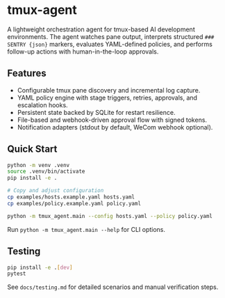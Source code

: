 # tmux-agent

A lightweight orchestration agent for tmux-based AI development environments. The agent watches pane output, interprets structured `### SENTRY {json}` markers, evaluates YAML-defined policies, and performs follow-up actions with human-in-the-loop approvals.

## Features
- Configurable tmux pane discovery and incremental log capture.
- YAML policy engine with stage triggers, retries, approvals, and escalation hooks.
- Persistent state backed by SQLite for restart resilience.
- File-based and webhook-driven approval flow with signed tokens.
- Notification adapters (stdout by default, WeCom webhook optional).

## Quick Start
```bash
python -m venv .venv
source .venv/bin/activate
pip install -e .

# Copy and adjust configuration
cp examples/hosts.example.yaml hosts.yaml
cp examples/policy.example.yaml policy.yaml

python -m tmux_agent.main --config hosts.yaml --policy policy.yaml
```

Run `python -m tmux_agent.main --help` for CLI options.

## Testing
```bash
pip install -e .[dev]
pytest
```

See `docs/testing.md` for detailed scenarios and manual verification steps.
